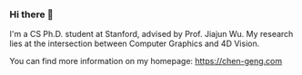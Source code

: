 ### Hi there 👋

I'm a CS Ph.D. student at Stanford, advised by Prof. Jiajun Wu. My research lies at the intersection between Computer Graphics and 4D Vision. 

You can find more information on my homepage: https://chen-geng.com

<!--
[![Anurag's github stats](https://github-readme-stats.vercel.app/api?username=MrMorning)](https://github.com/anuraghazra/github-readme-stats)
[![Top Langs](https://github-readme-stats.vercel.app/api/top-langs/?username=MrMorning)](https://github.com/anuraghazra/github-readme-stats)
-->

<!--
**MrMorning/MrMorning** is a ✨ _special_ ✨ repository because its `README.md` (this file) appears on your GitHub profile.

Here are some ideas to get you started:

- 🔭 I’m currently working on ...
- 🌱 I’m currently learning ...
- 👯 I’m looking to collaborate on ...
- 🤔 I’m looking for help with ...
- 💬 Ask me about ...
- 📫 How to reach me: ...
- 😄 Pronouns: ...
- ⚡ Fun fact: ...
-->
